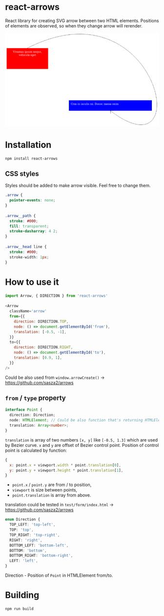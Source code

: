 # react-arrows
React library for creating SVG arrow between two HTML elements. Positions of elements are observed, so when they change arrow will rerender.

!["Arrow"](docs/arrow-1.png?raw=true "Arrow example")

# Installation

```sh
npm install react-arrows
```

## CSS styles
Styles should be added to make arrow visible. Feel free to change them.

```css
.arrow {
  pointer-events: none;
}

.arrow__path {
  stroke: #000;
  fill: transparent;
  stroke-dasharray: 4 2;
}

.arrow__head line {
  stroke: #000;
  stroke-width: 1px;        
}
```

# How to use it

```js
import Arrow, { DIRECTION } from 'react-arrows'

<Arrow
  className='arrow'
  from={{
    direction: DIRECTION.TOP,
    node: () => document.getElementById('from'),
    translation: [-0.5, -1],
  }}
  to={{
    direction: DIRECTION.RIGHT,
    node: () => document.getElementById('to'),
    translation: [0.9, 1],
  }}
/>
```

Could be also used from `window.arrowCreate()` -> https://github.com/sasza2/arrows

## `from` / `type` property

```typescript
interface Point {
  direction: Direction;
  node: HTMLElement; // Could be also function that's returning HTMLElement
  translation: Array<number>;
}
```

`translation` is array of two numbers `[x, y]` like `[-0.5, 1.3]` which are used by Bezier curve. `x` and `y` are offset of Bezier control point. Position of control point is calculated by function:

```javascript
{
  x: point.x + viewport.width * point.translation[0],
  y: point.y + viewport.height * point.translation[1],
}
```

- `point.x` / `point.y` are from / to position,
- `viewport` is size between points,
- `point.translation` is array from above.

translation could be tested in `test/form/index.html` -> https://github.com/sasza2/arrows

```typescript
enum Direction {
  TOP_LEFT: 'top-left',
  TOP: 'top',
  TOP_RIGHT: 'top-right',
  RIGHT: 'right',
  BOTTOM_LEFT: 'bottom-left',
  BOTTOM: 'bottom',
  BOTTOM_RIGHT: 'bottom-right',
  LEFT: 'left',
}
```

Direction - Position of `Point` in HTMLElement from/to.

# Building
```sh
npm run build
```
